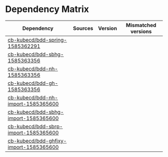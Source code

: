 # Dependency Matrix

Dependency | Sources | Version | Mismatched versions
---------- | ------- | ------- | -------------------
[cb-kubecd/bdd-spring-1585362291](https://github.com/cb-kubecd/bdd-spring-1585362291.git) |  | []() | 
[cb-kubecd/bdd-sbhg-1585363356](https://github.com/cb-kubecd/bdd-sbhg-1585363356.git) |  | []() | 
[cb-kubecd/bdd-nh-1585363356](https://github.com/cb-kubecd/bdd-nh-1585363356.git) |  | []() | 
[cb-kubecd/bdd-gh-1585363356](https://github.com/cb-kubecd/bdd-gh-1585363356.git) |  | []() | 
[cb-kubecd/bdd-nh-import-1585365600](https://github.com/cb-kubecd/bdd-nh-import-1585365600.git) |  | []() | 
[cb-kubecd/bdd-sbhg-import-1585365600](https://github.com/cb-kubecd/bdd-sbhg-import-1585365600.git) |  | []() | 
[cb-kubecd/bdd-sbrp-import-1585365600](https://github.com/cb-kubecd/bdd-sbrp-import-1585365600.git) |  | []() | 
[cb-kubecd/bdd-ghfjxy-import-1585365600](https://github.com/cb-kubecd/bdd-ghfjxy-import-1585365600.git) |  | []() | 
